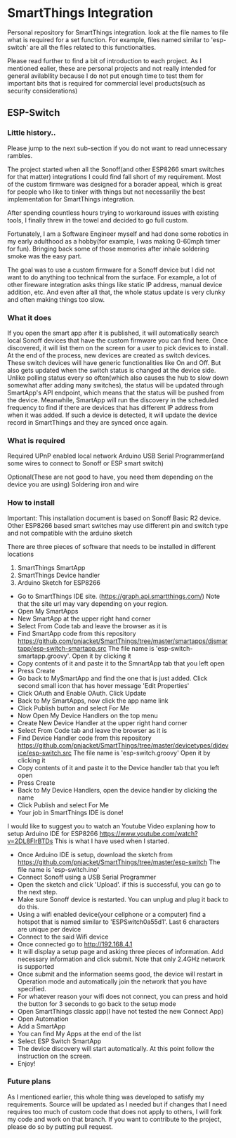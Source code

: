 # SmartThings Integration

Personal repository for SmartThings integration. look at the file names to file what is required for a set function. For example, files named similar to 'esp-switch' are all the files related to this functionalties.

Please read further to find a bit of introduction to each project. As I mentioned ealier, these are personal projects and not really intended for general avilabllity because I do not put enough time to test them for important bits that is required for commercial level products(such as security considerations)

## ESP-Switch
### Little history..
Please jump to the next sub-section if you do not want to read unnecessary rambles.

The project started when all the Sonoff(and other ESP8266 smart switches for that matter) integrations I could find fall short of my requirement. Most of the custom firmware was designed for a borader appeal, which is great for people who like to tinker with things but not necessariliy the best implementation for SmartThings integration.

After spending countless hours trying to workaround issues with existing tools, I finally threw in the towel and decided to go full custom.

Fortunately, I am a Software Engineer myself and had done some robotics in my early adulthood as a hobby(for example, I was making 0-60mph timer for fun). Bringing back some of those memories after inhale soldering smoke was the easy part.

The goal was to use a custom firmware for a Sonoff device but I did not want to do anything too technical from the surface. For example, a lot of other fireware integration asks things like static IP address, manual device addition, etc. And even after all that, the whole status update is very clunky and often making things too slow.

### What it does
If you open the smart app after it is published, it will automatically search local Sonoff devices that have the custom firmware you can find here. Once discovered, it will list them on the screen for a user to pick devices to install. At the end of the process, new devices are created as switch devices.
These switch devices will have generic functionalities like On and Off. But also gets updated when the switch status is changed at the device side. Unlike polling status every so often(which also causes the hub to slow down somewhat after adding many switches), the status will be updated through SmartApp's API endpoint, which means that the status will be pushed from the device.
Meanwhile, SmartApp will run the discovery in the scheduled frequency to find if there are devices that has different IP address from when it was added. If such a device is detected, it will update the device record in SmartThings and they are synced once again.

### What is required
Required
  UPnP enabled local network
  Arduino
  USB Serial Programmer(and some wires to connect to Sonoff or ESP smart switch)

Optional(These are not good to have, you need them depending on the device you are using)
  Soldering iron and wire


### How to install
Important: This installation document is based on Sonoff Basic R2 device. Other ESP8266 based smart switches may use different pin and switch type and not compatible with the arduino sketch

There are three pieces of software that needs to be installed in different locations
1) SmartThings SmartApp
2) SmartThings Device handler
3) Arduino Sketch for ESP8266

- Go to SmartThings IDE site. (https://graph.api.smartthings.com/) Note that the site url may vary depending on your region.
- Open My SmartApps
- New SmartApp at the upper right hand corner
- Select From Code tab and leave the browser as it is
- Find SmartApp code from this repository https://github.com/pnjacket/SmartThings/tree/master/smartapps/djsmartapp/esp-switch-smartapp.src The file name is 'esp-switch-smartapp.groovy'. Open it by clicking it
- Copy contents of it and paste it to the SmnartApp tab that you left open
- Press Create
- Go back to MySmartApp and find the one that is just added. Click second small icon that has hover message 'Edit Properties'
- Click OAuth and Enable OAuth. Click Update
- Back to My SmartApps, now click the app name link
- Click Publish button and select For Me
- Now Open My Device Handlers on the top menu
- Create New Device Handler at the upper right hand corner
- Select From Code tab and leave the browser as it is
- Find Device Handler code from this repository https://github.com/pnjacket/SmartThings/tree/master/devicetypes/djdevice/esp-switch.src The file name is 'esp-switch.groovy' Open it by clicking it
- Copy contents of it and paste it to the Device handler tab that you left open
- Press Create
- Back to My Device Handlers, open the device handler by clicking the name
- Click Publish and select For Me
- Your job in SmartThings IDE is done!

I would like to suggest you to watch an Youtube Video explaning how to setup Arduino IDE for ESP8266
https://www.youtube.com/watch?v=2DL8FlrBTDs This is what I have used when I started.

- Once Arduino IDE is setup, download the sketch from https://github.com/pnjacket/SmartThings/tree/master/esp-switch The file name is 'esp-switch.ino'
- Connect Sonoff using a USB Serial Programmer
- Open the sketch and click 'Upload'. if this is successful, you can go to the next step.
- Make sure Sonoff device is restarted. You can unplug and plug it back to do this.
- Using a wifi enabled device(your cellphone or a computer) find a hotspot that is named similar to 'ESPSwitch0a55d1'. Last 6 characters are unique per device
- Connect to the said Wifi device
- Once connected go to http://192.168.4.1
- It will display a setup page and asking three pieces of information. Add necessary information and click submit. Note that only 2.4GHz network is supported
- Once submit and the information seems good, the device will restart in Operation mode and automatically join the network that you have specified.
- For whatever reason your wifi does not connect, you can press and hold the button for 3 seconds to go back to the setup mode
- Open SmartThings classic app(I have not tested the new Connect App)
- Open Automation
- Add a SmartApp
- You can find My Apps at the end of the list
- Select ESP Switch SmartApp
- The device discovery will start automatically. At this point follow the instruction on the screen.
- Enjoy!

### Future plans
As I mentioned earlier, this whole thing was developed to satisfy my requirements. Source will be updated as I needed but if changes that I need requires too much of custom code that does not apply to others, I will fork my code and work on that branch.
If you want to contribute to the project, please do so by putting pull request.

